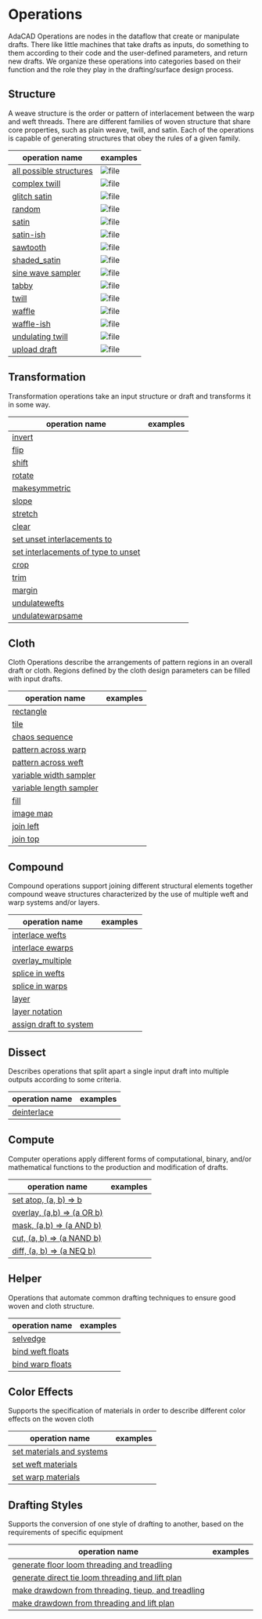 # Operations
AdaCAD Operations are nodes in the dataflow that create or manipulate drafts. There like little machines that take drafts as inputs, do something to them according to their code and the user-defined parameters, and return new drafts. We organize these operations into categories based on their function and the role they play in the drafting/surface design process. 

<!-- consider sets: 
basic / advanced
synth
profile drafting
floor and shaft loom
imagery
sampling
compound/complex -->


## Structure 

A weave structure is the order or pattern of interlacement between the warp and weft threads. There are different families of woven structure that share core properties, such as plain weave, twill, and satin. Each of the operations is capable of generating structures that obey the rules of a given family. 


 | operation name  | examples |
 | -------- | ------- | 
| [all possible structures](./operations/combos) | ![file](./img/combos.png) |  
| [complex twill](./operations/complextwill) | ![file](./img/complextwill.png) | 
| [glitch satin](./operations/glitchsatin) | ![file](./img/glitchsatin.png) |  
| [random](./operations/random) | ![file](./img/random.png) |  
| [satin](./operations/satin) |![file](./img/satin.png) |  
| [satin-ish](./operations/satinish) | ![file](./img/satinish.png) |  
| [sawtooth](./operations/sawtooth) | ![file](./img/sawtooth.png) |  
| [shaded_satin](./operations/shaded_satin) | ![file](./img/shaded_satin.png) |  
| [sine wave sampler](./operations/sine) | ![file](./img/sine.png) |  
| [tabby](./operations/tabbyder) | ![file](./img/tabbyder.png) |  
| [twill](./operations/twill) | ![file](./img/twill.png) |  
| [waffle](./operations/waffle) | ![file](./img/waffle.png) |  
| [waffle-ish](./operations/waffleish) | ![file](./img/waffleish.png)|  
| [undulating twill](./operations/undulatingtwill) | ![file](./img/undulatingtwill.png) |  
| [upload draft](./operations/bwimagemap) | ![file](./img/bwimagemap.png) |  


## Transformation 
Transformation operations take an input structure or draft and transforms it in some way.

| operation name  | examples |
 | -------- | ------- | 
| [invert](./operations/invert) | <!--![file](./img/.png)--> |  
| [flip](./operations/flip) | <!--![file](./img/.png)--> |  
| [shift](./operations/shift) | <!--![file](./img/.png)--> |  
| [rotate](./operations/rotate) | <!--![file](./img/.png)--> |  
| [makesymmetric](./operations/makesymmetric) | <!--![file](./img/.png)--> |  
| [slope](./operations/slope) | <!--![file](./img/.png)--> |  
| [stretch](./operations/stretch) | <!--![file](./img/.png)--> |  
| [clear](./operations/clear) | <!--![file](./img/.png)--> |  
| [set unset interlacements to](./operations/set_unset) | <!--![file](./img/.png)--> |  
| [set interlacements of type to unset ](./operations/set_down_to_unset) | <!--![file](./img/.png)--> |  
| [crop](./operations/crop) | <!--![file](./img/.png)--> |  
| [trim](./operations/trim) | <!--![file](./img/.png)--> |  
| [margin](./operations/margin) | <!--![file](./img/.png)--> |  
| [undulatewefts](./operations/undulatewefts) | <!--![file](./img/.png)--> |  
| [undulatewarpsame](./operations/undulatewarps") | <!--![file](./img/.png)--> |  


## Cloth 
Cloth Operations describe the arrangements of pattern regions in an overall draft or cloth. Regions defined by the cloth design parameters can be filled with input drafts. 

 | operation name  | examples |
 | -------- | ------- | 
| [rectangle](./operations/rectangle) | <!--![file](./img/.png)--> |  
| [tile](./operations/tile) | <!--![file](./img/.png)--> |  
| [chaos sequence](./operations/chaos) | <!--![file](./img/.png)--> |  
| [pattern across warp](./operations/warp_profile) | <!--![file](./img/.png)--> |  
| [pattern across weft](./operations/weft_profile) | <!--![file](./img/.png)--> |  
| [variable width sampler](./operations/sample_width) | <!--![file](./img/.png)--> |  
| [variable length sampler](./operations/sample_length) | <!--![file](./img/.png)--> |  
| [fill](./operations/fill) | <!--![file](./img/.png)--> |  
| [image map](./operations/imagemap) | <!--![file](./img/.png)--> |  
| [join left](./operations/join_left) | <!--![file](./img/.png)--> |  
| [join top](./operations/join_top) | <!--![file](./img/.png)--> |  

## Compound
Compound operations support joining different structural elements together compound weave structures characterized by the use of multiple weft and warp systems and/or layers.

 | operation name  | examples |
 | -------- | ------- | 
| [interlace wefts](./operations/interlace) | <!--![file](./img/.png)--> |  
| [interlace ewarps](./operations/interlacewarps) | <!--![file](./img/.png)--> |  
| [overlay_multiple](./operations/overlay_multiple) | <!--![file](./img/.png)--> |  
| [splice in wefts](./operations/splice_in_wefts) | <!--![file](./img/.png)--> |  
| [splice in warps](./operations/splice_in_warps) | <!--![file](./img/.png)--> |  
| [layer](./operations/layer) | <!--![file](./img/.png)--> |  
| [layer notation](./operations/notation) | <!--![file](./img/.png)--> |  
| [assign draft to system](./operations/assign_systems) | <!--![file](./img/.png)--> |  

## Dissect
Describes operations that split apart a single input draft into multiple outputs according to some criteria.

 | operation name  | examples |
| -------- | ------- | 
| [deinterlace](./operations/deinterlace") | <!--![file](./img/.png)--> |  


## Compute
Computer operations apply different forms of computational, binary, and/or mathematical functions to the production and modification of drafts.

 | operation name  | examples |
 | -------- | ------- | 
| [set atop, (a, b) => b](./operations/atop) | <!--![file](./img/.png)--> |  
| [overlay, (a,b) => (a OR b)](./operations/overlay) | <!--![file](./img/.png)--> |  
| [mask, (a,b) => (a AND b)](./operations/mask) | <!--![file](./img/.png)--> |  
| [cut, (a, b) => (a NAND b)](./operations/cutout) | <!--![file](./img/.png)--> |  
| [diff, (a, b) => (a NEQ b)](./operations/diff) | <!--![file](./img/.png)--> |  

## Helper
Operations that automate common drafting techniques to ensure good woven and cloth structure.

 | operation name  | examples |
 | -------- | ------- | 
| [selvedge](./operations/selvedge) | <!--![file](./img/.png)--> |  
| [bind weft floats](./operations/bind_weft_floats) | <!--![file](./img/.png)--> |  
| [bind warp floats](./operations/bind_warp_floats) | <!--![file](./img/.png)--> |  


## Color Effects
Supports the specification of materials in order to describe different color effects on the woven cloth

 | operation name  | examples |
 | -------- | ------- | 
| [set materials and systems](./operations/apply_materials) | <!--![file](./img/.png)--> |  
| [set weft materials](./operations/apply_weft_materials) | <!--![file](./img/.png)--> |  
| [set warp materials](./operations/apply_warp_materials) | <!--![file](./img/.png)--> |  


## Drafting Styles
Supports the conversion of one style of drafting to another, based on the requirements of specific equipment


 | operation name  | examples |
 | -------- | ------- | 
| [generate floor loom threading and treadling](./operations/floor_loom) | <!--![file](./img/.png)--> |  
| [generate direct tie loom threading and lift plan](./operations/direct_loom) | <!--![file](./img/.png)--> |  
| [make drawdown from threading, tieup, and treadling](./operations/drawdown) | <!--![file](./img/.png)--> |  
| [make drawdown from threading and lift plan](./operations/directdrawdown") | <!--![file](./img/.png)--> |  
